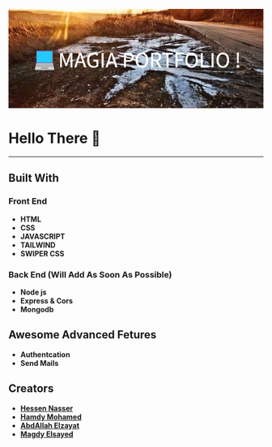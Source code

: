 ![awesome-image](./images/Readme/MAGIA_PORTFOLIO_!.png)

# Hello There 👋
---

## Built With

### Front End

- **HTML**
- **CSS**
- **JAVASCRIPT**
- **TAILWIND**
- **SWIPER CSS**

### Back End (Will Add As Soon As Possible)

- **Node js**
- **Express & Cors**
- **Mongodb**

## Awesome Advanced Fetures

- **Authentcation**
- **Send Mails**

## Creators

- [**Hessen Nasser**](https://github.com/hessennasser)
- [**Hamdy Mohamed**](https://github.com/Hamdy-Mohamed)
- [**AbdAllah Elzayat**](https://github.com/AbdallhElzayat2020)
- [**Magdy Elsayed**](https://github.com/MagdyElsayyad)
